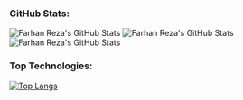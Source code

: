 ### GitHub Stats:
![Farhan Reza's GitHub Stats](https://github-readme-stats.vercel.app/api?username=farhan7reza7&show_icons=true&theme=radical)
![Farhan Reza's GitHub Stats](https://github-readme-stats.vercel.app/api?username=farhan7reza7\&rank_icon=github)
![Farhan Reza's GitHub Stats](https://github-readme-stats.vercel.app/api?username=farhan7reza7\&rank_icon=percentile)


### Top Technologies:
[![Top Langs](https://github-readme-stats.vercel.app/api/top-langs/?username=farhan7reza7&layout=compact)](https://github.com/farhan7reza7/github-readme-stats)

